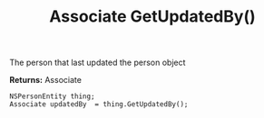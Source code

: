 ﻿---
uid: crmscript_ref_NSPersonEntity_GetUpdatedBy
title: Associate GetUpdatedBy()
intellisense: NSPersonEntity.GetUpdatedBy
keywords: NSPersonEntity, GetUpdatedBy
so.topic: reference
---

The person that last updated the person object

**Returns:** Associate


```crmscript
NSPersonEntity thing;
Associate updatedBy  = thing.GetUpdatedBy();
```


